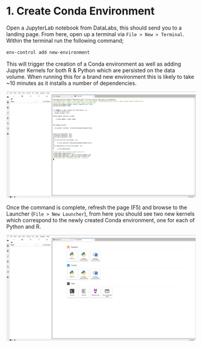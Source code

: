 # 1. Create Conda Environment

Open a JupyterLab notebook from DataLabs, this should send you to a landing page. From
here, open up a terminal via `File > New > Terminal`. Within the terminal run the following
command;

```bash
env-control add new-environment
```

This will trigger the creation of a Conda environment as well as adding Jupyter
Kernels for both R & Python which are persisted on the data volume.
When running this for a brand new environment this is likely to take ~10 minutes
as it installs a number of dependencies.

![add conda environment](../../img/add-conda-environment.png "add conda environment")

Once the command is complete, refresh the page (F5) and browse to the Launcher
(`File > New Launcher`), from here you should see two new kernels which correspond
to the newly created Conda environment, one for each of Python and R.

![conda environment created](../../img/conda-environment-created.png "conda environment created")
